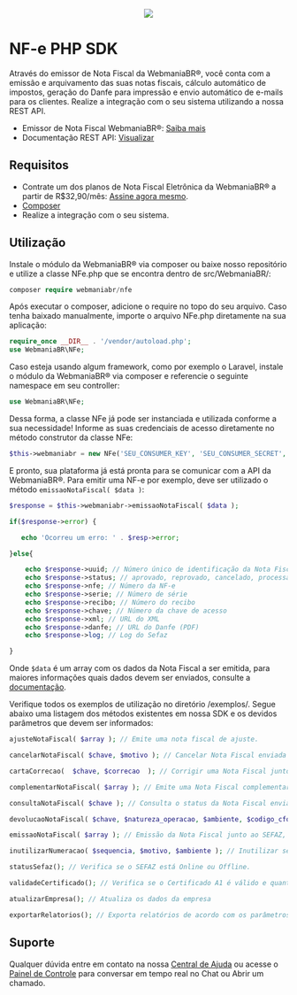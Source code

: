 <p align="center">
  <img src="https://wmbr.s3.amazonaws.com/img/logo_webmaniabr_github.png">
</p>

# NF-e PHP SDK

Através do emissor de Nota Fiscal da WebmaniaBR®, você conta com a emissão e arquivamento das suas notas fiscais, cálculo automático de impostos, geração do Danfe para impressão e envio automático de e-mails para os clientes. Realize a integração com o seu sistema utilizando a nossa REST API.

- Emissor de Nota Fiscal WebmaniaBR®: [Saiba mais](https://webmaniabr.com/nota-fiscal-eletronica/)
- Documentação REST API: [Visualizar](https://webmaniabr.com/docs/rest-api-nfe/)

## Requisitos

- Contrate um dos planos de Nota Fiscal Eletrônica da WebmaniaBR® a partir de R$32,90/mês: [Assine agora mesmo](https://webmaniabr.com/nota-fiscal-eletronica/).
- [Composer](https://getcomposer.org/)
- Realize a integração com o seu sistema.

## Utilização
Instale o módulo da WebmaniaBR® via composer ou baixe nosso repositório e utilize a classe NFe.php que se encontra dentro de src/WebmaniaBR/:

```php
composer require webmaniabr/nfe
```

Após executar o composer, adicione o require no topo do seu arquivo. Caso tenha baixado manualmente, importe o arquivo NFe.php diretamente na sua aplicação:

```php
require_once __DIR__ . '/vendor/autoload.php';
use WebmaniaBR\NFe;
```

Caso esteja usando algum framework, como por exemplo o Laravel, instale o módulo da WebmaniaBR® via composer e referencie o seguinte namespace em seu controller:

```php
use WebmaniaBR\NFe;
```

Dessa forma, a classe NFe já pode ser instanciada e utilizada conforme a sua necessidade!
Informe as suas credenciais de acesso diretamente no método construtor da classe NFe:

```php
$this->webmaniabr = new NFe('SEU_CONSUMER_KEY', 'SEU_CONSUMER_SECRET', 'SEU_ACCESS_TOKEN', 'SEU_ACCESS_TOKEN_SECRET');
```

E pronto, sua plataforma já está pronta para se comunicar com a API da WebmaniaBR®.
Para emitir uma NF-e por exemplo, deve ser utilizado o método ``` emissaoNotaFiscal( $data ) ```:

```php
$response = $this->webmaniabr->emissaoNotaFiscal( $data );

if($response->error) {

   echo 'Ocorreu um erro: ' . $resp->error;

}else{

    echo $response->uuid; // Número único de identificação da Nota Fiscal
    echo $response->status; // aprovado, reprovado, cancelado, processamento ou contingencia
    echo $response->nfe; // Número da NF-e
    echo $response->serie; // Número de série
    echo $response->recibo; // Número do recibo
    echo $response->chave; // Número da chave de acesso
    echo $response->xml; // URL do XML
    echo $response->danfe; // URL do Danfe (PDF)
    echo $response->log; // Log do Sefaz

}
```

Onde ``` $data ``` é um array com os dados da Nota Fiscal a ser emitida, para maiores informações quais dados devem ser enviados, consulte a [documentação](https://webmaniabr.com/docs/rest-api-nfe/#emitir-nfe).

Verifique todos os exemplos de utilização no diretório /exemplos/. Segue abaixo uma listagem dos métodos existentes em nossa SDK e os devidos parâmetros que devem ser informados:

```php
ajusteNotaFiscal( $array ); // Emite uma nota fiscal de ajuste.
```
```php
cancelarNotaFiscal( $chave, $motivo ); // Cancelar Nota Fiscal enviada ao SEFAZ.
```
```php
cartaCorrecao(  $chave, $correcao  ); // Corrigir uma Nota Fiscal junto ao SEFAZ.
```
```php
complementarNotaFiscal( $array ); // Emite uma Nota Fiscal complementar.
```
```php
consultaNotaFiscal( $chave ); // Consulta o status da Nota Fiscal enviada para o SEFAZ.
```
```php
devolucaoNotaFiscal( $chave, $natureza_operacao, $ambiente, $codigo_cfop, $classe_imposto, $produtos ); // Emissão de Nota Fiscal de devolução junto ao SEFAZ.
```
```php
emissaoNotaFiscal( $array ); // Emissão da Nota Fiscal junto ao SEFAZ, com exemplos para a emissão com detalhamento específicos.
```
```php
inutilizarNumeracao( $sequencia, $motivo, $ambiente ); // Inutilizar sequência de numeração junto ao SEFAZ.
```
```php
statusSefaz(); // Verifica se o SEFAZ está Online ou Offline.
```
```php
validadeCertificado(); // Verifica se o Certificado A1 é válido e quantos dias faltam para expirar.
```

```php
atualizarEmpresa(); // Atualiza os dados da empresa
```

```php
exportarRelatorios(); // Exporta relatórios de acordo com os parâmetros informados.
```

## Suporte

Qualquer dúvida entre em contato na nossa [Central de Ajuda](https://ajuda.webmaniabr.com) ou acesse o [Painel de Controle](https://webmaniabr.com/painel/) para conversar em tempo real no Chat ou Abrir um chamado.
